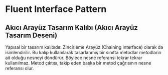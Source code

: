# Fluent Interface Pattern
## Akıcı Arayüz Tasarım Kalıbı (Akıcı Arayüz Tasarım Deseni)

Yapısal bir tasarım kalıbıdır. Zincirleme Arayüz (Chaining Interface) olarak da isimlendirilir. Bu kalıp kullanılarak tasarlanmış bir sınıfta metodlar metodların ait olduğu nesneyi döndürür. Böylece nesne referansı tekrar tekrar kullanılmaz. Metod çıktısı, takip eden başka bir metod çağrısının nesne referansı olur.